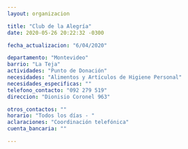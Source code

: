 ```yaml
---
layout: organizacion

title: "Club de la Alegría"
date: 2020-05-26 20:22:32 -0300

fecha_actualizacion: "6/04/2020"

departamento: "Montevideo"
barrio: "La Teja"
actividades: "Punto de Donación"
necesidades: "Alimentos y Artículos de Higiene Personal"
necesidades_especificas: ""
telefono_contacto: "092 279 519"
direccion: "Dionisio Coronel 963"

otros_contactos: ""
horario: "Todos los días - "
aclaraciones: "Coordinación telefónica"
cuenta_bancaria: ""

---
```

